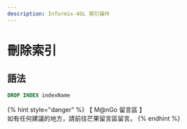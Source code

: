 ```yaml
---
description: Informix-4GL 索引操作
---
```


# 刪除索引

## 語法

```sql
DROP INDEX indexName
```

{% hint style="danger" %}
【 M@nGo 留言區 】\
如有任何建議的地方，請前往芒果留言區留言。
{% endhint %}
